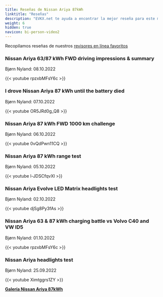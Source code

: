 ```yaml
---
title: Reseñas de Nissan Ariya 87kWh
linktitle: "Reseñas"
description: "EVKX.net te ayuda a encontrar la mejor reseña para este modelo."
weight: 6
hidden: true
navicon: bi-person-video2
---
```

Recopilamos reseñas de nuestros [revisores en línea favoritos](../../../../../guides/evreviewers/)

<div class="container text-center shadow p-2 pe-4 mb-5 bg-body-tertiary rounded border">
<h3>Nissan Ariya 63/87 kWh FWD driving impressions & summary</h3>
<p>Bjørn Nyland: 08.10.2022</p>

{{< youtube rpzxbMFsY6c >}}

</div>
<div class="container text-center shadow p-2 pe-4 mb-5 bg-body-tertiary rounded border">
<h3>I drove Nissan Ariya 87 kWh until the battery died</h3>
<p>Bjørn Nyland: 07.10.2022</p>

{{< youtube OR5JRd0g_Q8 >}}

</div>
<div class="container text-center shadow p-2 pe-4 mb-5 bg-body-tertiary rounded border">
<h3>Nissan Ariya 87 kWh FWD 1000 km challenge</h3>
<p>Bjørn Nyland: 06.10.2022</p>

{{< youtube 0vQdPwn11CQ >}}

</div>
<div class="container text-center shadow p-2 pe-4 mb-5 bg-body-tertiary rounded border">
<h3>Nissan Ariya 87 kWh range test</h3>
<p>Bjørn Nyland: 05.10.2022</p>

{{< youtube l-JDSCfqvXI >}}

</div>
<div class="container text-center shadow p-2 pe-4 mb-5 bg-body-tertiary rounded border">
<h3>Nissan Ariya Evolve LED Matrix headlights test</h3>
<p>Bjørn Nyland: 02.10.2022</p>

{{< youtube djSg8Py3fAs >}}

</div>
<div class="container text-center shadow p-2 pe-4 mb-5 bg-body-tertiary rounded border">
<h3>Nissan Ariya 63 & 87 kWh charging battle vs Volvo C40 and VW ID5</h3>
<p>Bjørn Nyland: 01.10.2022</p>

{{< youtube rpzxbMFsY6c >}}

</div>
<div class="container text-center shadow p-2 pe-4 mb-5 bg-body-tertiary rounded border">
<h3>Nissan Ariya headlights test</h3>
<p>Bjørn Nyland: 25.09.2022</p>

{{< youtube Ximtggrs1ZY >}}

</div>
<div class="mt-3 mb-3">
<a href="../gallery/" class="text-decoration-none text-black">
<strong><i class="bi-arrow-left"></i>Galería  </strong>
</a>
<a href="../" class="text-decoration-none text-black float-end">
<strong>Nissan Ariya 87kWh <i class="bi-arrow-right"></i></strong>
</a>
</div>
